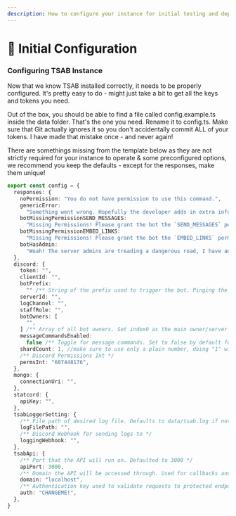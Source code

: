 ```yaml
---
description: How to configure your instance for initial testing and deployment.
---
```


# 🔧 Initial Configuration

### Configuring TSAB Instance

Now that we know TSAB installed correctly, it needs to be properly configured. It's pretty easy to do - might just take a bit to get all the keys and tokens you need.

Out of the box, you should be able to find a file called config.example.ts inside the data folder. That's the one you need. Rename it to config.ts. Make sure that Git actually ignores it so you don't accidentally commit ALL of your tokens. I have made that mistake once - and never again!

There are somethings missing from the template below as they are not strictly required for your instance to operate & some preconfigured options, we recommend you keep the defaults - except for the responses, make them unique!

```typescript
export const config = {
  responses: {
    noPermission: "You do not have permission to use this command.",
    genericError:
      "Something went wrong. Hopefully the developer adds in extra info!",
    botMissingPermissionSEND_MESSAGES:
      "Missing Permissions! Please grant the bot the `SEND_MESSAGES` permission or reinvite the bot with the correct permissions.",
    botMissingPermissionEMBED_LINKS:
      "Missing Permissions! Please grant the bot the `EMBED_LINKS` permission or reinvite the bot with the correct permissions",
    botHasAdmin:
      "Woah! The server admins are treading a dangerous road, I have admin! If my token gets leaked I could cause havoc! Please ask server admins to remove my administrator permissions.\n\nI will also send a message to the log channel if there is one available.",
  },
  discord: {
    token: "",
    clientId: "",
    botPrefix:
      "" /** String of the prefix used to trigger the bot. Pinging the bot is a WIP at the moment. */,
    serverId: "",
    logChannel: "",
    staffRole: "",
    botOwners: [
      "",
    ] /** Array of all bot owners. Set index0 as the main owner/server owner, basically the person you want people to contact when it breaks. */,
    messageCommandsEnabled:
      false /** Toggle for message commands. Set to false by default for what should be obvious reasons. Read the DDev docs if you want more info on why. */,
    shardCount: 1, //make sure to use only a plain number, doing "1" will just crash it. also "auto" doesn't work for some reason
    /** Discord Permissions Int */
    permsInt: "607448176",
  },
  mongo: {
    connectionUri: "",
  },
  statcord: {
    apiKey: "",
  },
  tsabLoggerSetting: {
    /** File path of desired log file. Defaults to data/tsab.log if not specified or valid */
    logFilePath: "",
    /** Discord Webhook for sending logs to */
    loggingWebhook: "",
  },
  tsabApi: {
    /** Port that the API will run on. Defaulted to 3000 */
    apiPort: 3000,
    /** Domain the API will be accessed through. Used for callbacks and such. Default of localhost */
    domain: "localhost",
    /** Authentication key used to validate requests to protected endpoints. */
    auth: "CHANGEME!",
  },
}

```
